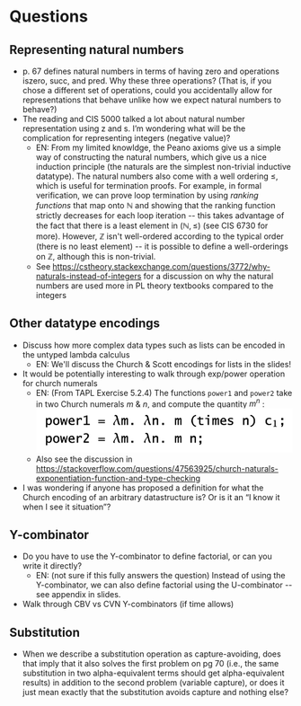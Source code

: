 # Questions

## Representing natural numbers
- p. 67 defines natural numbers in terms of having zero and operations iszero, succ, and pred. Why these three operations? (That is, if you chose a different set of operations, could you accidentally allow for representations that behave unlike how we expect natural numbers to behave?)
- The reading and CIS 5000 talked a lot about natural number representation using z and s. I’m wondering what will be the complication for representing integers (negative value)?
    + EN: From my limited knowldge, the Peano axioms give us a simple way of constructing the natural numbers, which give us a nice induction principle (the naturals are the simplest non-trivial inductive datatype). The natural numbers also come with a well ordering $\leq$, which is useful for termination proofs. For example, in formal verification, we can prove loop termination by using *ranking functions* that map onto $\mathbb{N}$ and showing that the ranking function strictly decreases for each loop iteration -- this takes advantage of the fact that there is a least element in $(\mathbb{N}, \leq)$ (see CIS 6730 for more). However, $\mathbb{Z}$ isn't well-ordered according to the typical order (there is no least element) -- it is possible to define a  well-orderings on $\mathbb{Z}$, although this is non-trivial.   
    + See https://cstheory.stackexchange.com/questions/3772/why-naturals-instead-of-integers for a discussion on why the natural numbers are used more in PL theory textbooks compared to the integers

## Other datatype encodings
- Discuss how more complex data types such as lists can be encoded in the untyped lambda calculus   
    + EN: We'll discuss the Church & Scott encodings for lists in the slides!  
- It would be potentially interesting to walk through exp/power operation for church numerals
    + EN: (From TAPL Exercise 5.2.4) The functions `power1` and `power2` take in two Church numerals $m$ & $n$, and compute the quantity $m^n$ :           
    ![tapl_5.2.4_soln](tapl_5.2.4_soln.png)         
    + Also see the discussion in https://stackoverflow.com/questions/47563925/church-naturals-exponentiation-function-and-type-checking
- I was wondering if anyone has proposed a definition for what the Church encoding of an arbitrary datastructure is? Or is it an “I know it when I see it situation”?            

## Y-combinator
- Do you have to use the Y-combinator to define factorial, or can you write it directly?        
    + EN: (not sure if this fully answers the question) Instead of using the Y-combinator, we can also define factorial using the U-combinator -- see appendix in slides. 
- Walk through CBV vs CVN Y-combinators (if time allows)           

## Substitution
- When we describe a substitution operation as capture-avoiding, does that imply that it also solves the first problem on pg 70 (i.e., the same substitution in two alpha-equivalent terms should get alpha-equivalent results) in addition to the second problem (variable capture), or does it just mean exactly that the substitution avoids capture and nothing else?    
